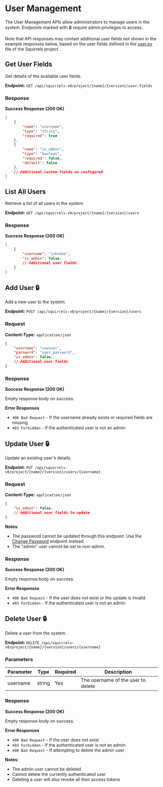 # User Management

The User Management APIs allow administrators to manage users in the system. Endpoints marked with 🔒 require admin privileges to access.

Note that API responses may contain additional user fields not shown in the example responses below, based on the user fields defined in the [user.py] file of the Squirrels project.

## Get User Fields

Get details of the available user fields.

**Endpoint:** `GET /api/squirrels-v0/project/{name}/{version}/user-fields`

### Response

**Success Response (200 OK)**

```json
[
    {
        "name": "username",
        "type": "string",
        "required": true
    },
    {
        "name": "is_admin",
        "type": "boolean",
        "required": false,
        "default": false
    },
    // Additional custom fields as configured
]
```

## List All Users

Retrieve a list of all users in the system.

**Endpoint:** `GET /api/squirrels-v0/project/{name}/{version}/users`

### Response

**Success Response (200 OK)**

```json
[
    {
        "username": "johndoe",
        "is_admin": false,
        // Additional user fields
    }
]
```

## Add User 🔒

Add a new user to the system.

**Endpoint:** `POST /api/squirrels-v0/project/{name}/{version}/users`

### Request

**Content-Type:** `application/json`

```json
{
    "username": "newuser",
    "password": "user_password",
    "is_admin": false,
    // Additional user fields
}
```

### Response

**Success Response (200 OK)**

Empty response body on success.

**Error Responses**
- `400 Bad Request` - If the username already exists or required fields are missing
- `403 Forbidden` - If the authenticated user is not an admin

## Update User 🔒

Update an existing user's details.

**Endpoint:** `PUT /api/squirrels-v0/project/{name}/{version}/users/{username}`

### Request

**Content-Type:** `application/json`

```json
{
    "is_admin": false,
    // Additional user fields to update
}
```

**Notes**:
- The password cannot be updated through this endpoint. Use the [Change Password](./authentication#change-password-) endpoint instead.
- The "admin" user cannot be set to non-admin.

### Response

**Success Response (200 OK)**

Empty response body on success.

**Error Responses**
- `400 Bad Request` - If the user does not exist or the update is invalid
- `403 Forbidden` - If the authenticated user is not an admin

## Delete User 🔒

Delete a user from the system.

**Endpoint:** `DELETE /api/squirrels-v0/project/{name}/{version}/users/{username}`

### Parameters

| Parameter | Type | Required | Description |
|-----------|------|----------|-------------|
| username | string | Yes | The username of the user to delete |

### Response

**Success Response (200 OK)**

Empty response body on success.

**Error Responses**
- `400 Bad Request` - If the user does not exist
- `403 Forbidden` - If the authenticated user is not an admin
- `400 Bad Request` - If attempting to delete the admin user

**Notes**:
- The admin user cannot be deleted
- Cannot delete the currently authenticated user
- Deleting a user will also revoke all their access tokens


[user.py]: ../../docs/concepts/user
